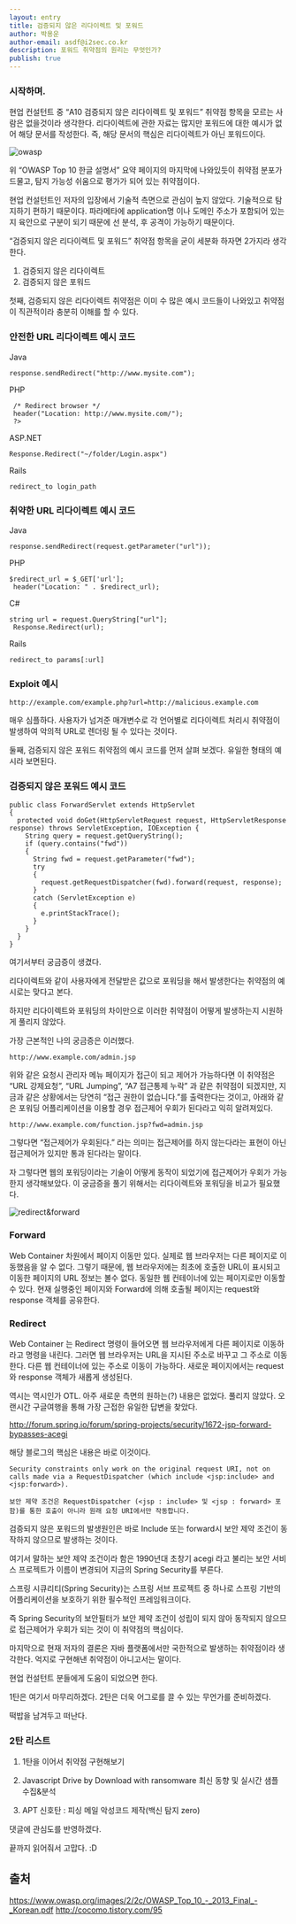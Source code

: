 ```yaml
---
layout: entry
title: 검증되지 않은 리다이렉트 및 포워드
author: 박용운
author-email: asdf@i2sec.co.kr
description: 포워드 취약점의 원리는 무엇인가?
publish: true
---
```


### 시작하며.

현업 컨설턴트 중 “A10 검증되지 않은 리다이렉트 및 포워드” 취약점 항목을 모르는 사람은 없을것이라 생각한다. 리다이렉트에 관한 자료는 많지만 포워드에 대한 예시가 없어 해당 문서를 작성한다. 즉, 해당 문서의 핵심은 리다이렉트가 아닌 포워드이다. 


![owasp](/images/2017-03-28/1.png)


위 “OWASP Top 10 한글 설명서” 요약 페이지의 마지막에 나와있듯이 취약점 분포가 드물고, 탐지 가능성 쉬움으로 평가가 되어 있는 취약점이다. 

현업 컨설턴트인 저자의 입장에서 기술적 측면으로 관심이 높지 않았다. 기술적으로 탐지하기 편하기 때문이다. 파라메타에 application명 이나 도메인 주소가 포함되어 있는지 육안으로 구분이 되기 때문에 선 분석, 후 공격이 가능하기 때문이다. 


“검증되지 않은 리다이렉트 및 포워드” 취약점 항목을 굳이 세분화 하자면 2가지라 생각한다.

1.	검증되지 않은 리다이렉트
2.	검증되지 않은 포워드

첫째, 검증되지 않은 리다이렉트 취약점은 이미 수 많은 예시 코드들이 나와있고 취약점이 직관적이라 충분히 이해를 할 수 있다.

### 안전한 URL 리다이렉트 예시 코드

Java
```
response.sendRedirect("http://www.mysite.com");
```

PHP
```<?php
 /* Redirect browser */
 header("Location: http://www.mysite.com/");
 ?>
```

ASP.NET
```
Response.Redirect("~/folder/Login.aspx")
```

Rails
```
redirect_to login_path
```


### 취약한 URL 리다이렉트 예시 코드

Java
```
response.sendRedirect(request.getParameter("url"));
```

PHP
```
$redirect_url = $_GET['url'];
 header("Location: " . $redirect_url);
```

C#
```
string url = request.QueryString["url"];
 Response.Redirect(url);
```

Rails
```
redirect_to params[:url]
```

### Exploit 예시 
```
http://example.com/example.php?url=http://malicious.example.com
```



매우 심플하다. 사용자가 넘겨준 매개변수로 각 언어별로 리다이렉트 처리시 취약점이 발생하여 악의적 URL로 렌더링 될 수 있다는 것이다.

둘째, 검증되지 않은 포워드 취약점의 예시 코드를 먼저 살펴 보겠다. 유일한 형태의 예시라 보면된다. 


### 검증되지 않은 포워드 예시 코드
```
public class ForwardServlet extends HttpServlet 
{
  protected void doGet(HttpServletRequest request, HttpServletResponse response) throws ServletException, IOException {
    String query = request.getQueryString();
    if (query.contains("fwd")) 
    {
      String fwd = request.getParameter("fwd");
      try 
      {
        request.getRequestDispatcher(fwd).forward(request, response);
      } 
      catch (ServletException e) 
      {
        e.printStackTrace();
      }
    }
  }
}
```

여기서부터 궁금증이 생겼다. 

리다이렉트와 같이 사용자에게 전달받은 값으로 포워딩을 해서 발생한다는 취약점의 예시로는 맞다고 본다. 

하지만 리다이렉트와 포워딩의 차이만으로 이러한 취약점이 어떻게 발생하는지 시원하게 풀리지 않았다. 

가장 근본적인 나의 궁금증은 이러했다. 


```
http://www.example.com/admin.jsp 
```

위와 같은 요청시 관리자 메뉴 페이지가 접근이 되고 제어가 가능하다면 이 취약점은 “URL 강제요청”, “URL Jumping”, “A7 접근통제 누락” 과 같은 취약점이 되겠지만, 지금과 같은 상황에서는 당연히 “접근 권한이 없습니다.”를 출력한다는 것이고, 아래와 같은 포워딩 어플리케이션을 이용할 경우 접근제어 우회가 된다라고 익히 알려져있다.

```
http://www.example.com/function.jsp?fwd=admin.jsp
```

그렇다면 “접근제어가 우회된다.” 라는 의미는 접근제어를 하지 않는다라는 표현이 아닌 접근제어가 있지만 통과 된다라는 말이다.

자 그렇다면 웹의 포워딩이라는 기술이 어떻게 동작이 되었기에 접근제어가 우회가 가능한지 생각해보았다. 이 궁금증을 풀기 위해서는 리다이렉트와 포워딩을 비교가 필요했다.


![redirect&forward](/images/2017-03-28/2.png)


### Forward

Web Container 차원에서 페이지 이동만 있다. 실제로 웹 브라우저는 다른 페이지로 이동했음을 알 수 없다. 그렇기 때문에, 웹 브라우저에는 최초에 호출한 URL이 표시되고 이동한 페이지의 URL 정보는 볼수 없다. 동일한 웹 컨테이너에 있는 페이지로만 이동할수 있다. 현재 실행중인 페이지와 Forward에 의해 호출될 페이지는 request와 response 객체를 공유한다.

### Redirect

Web Container 는 Redirect 명령이 들어오면 웹 브라우저에게 다른 페이지로 이동하라고 명령을 내린다. 
그러면 웹 브라우저는 URL을 지시된 주소로 바꾸고 그 주소로 이동한다. 다른 웹 컨테이너에 있는 주소로 이동이 가능하다. 
새로운 페이지에서는 request 와 response 객체가 새롭게 생성된다.

역시는 역시인가 OTL. 아주 새로운 측면의 원하는(?) 내용은 없었다. 풀리지 않았다. 오랜시간 구글여행을 통해 가장 근접한 유일한 답변을 찾았다.


http://forum.spring.io/forum/spring-projects/security/1672-jsp-forward-bypasses-acegi



해당 블로그의 핵심은 내용은 바로 이것이다.

```
Security constraints only work on the original request URI, not on calls made via a RequestDispatcher (which include <jsp:include> and <jsp:forward>).
```

```
보안 제약 조건은 RequestDispatcher (<jsp : include> 및 <jsp : forward> 포함)를 통한 호출이 아니라 원래 요청 URI에서만 작동합니다. 
```


검증되지 않은 포워드의 발생원인은 바로 Include 또는 forward시 보안 제약 조건이 동작하지 않으므로 발생하는 것이다. 

여기서 말하는 보안 제약 조건이라 함은 1990년대 초창기 acegi 라고 불리는 보안 서비스 프로젝트가 이름이 변경되어 지금의 Spring Security를 부른다. 

스프링 시큐리티(Spring Security)는 스프링 서브 프로젝트 중 하나로 스프링 기반의 어플리케이션을 보호하기 위한 필수적인 프레임워크이다.

즉 Spring Security의 보안필터가 보안 제약 조건이 성립이 되지 않아 동작되지 않으므로 접근제어가 우회가 되는 것이 이 취약점의 핵심이다.

마지막으로 현재 저자의 결론은 자바 플랫폼에서만 국한적으로 발생하는 취약점이라 생각한다. 억지로 구현해낸 취약점이 아니고서는 말이다. 

현업 컨설턴트 분들에게 도움이 되었으면 한다. 

1탄은 여기서 마무리하겠다. 2탄은 더욱 어그로를 끌 수 있는 무언가를 준비하겠다. 

떡밥을 남겨두고 떠난다.



### 2탄 리스트

1. 1탄을 이어서 취약점 구현해보기

2. Javascript Drive by Download with ransomware 최신 동향 및 실시간 샘플 수집&분석

3. APT 신호탄 : 피싱 메일 악성코드 제작(백신 탐지 zero)




댓글에 관심도를 반영하겠다. 

끝까지 읽어줘서 고맙다. :D


## 출처

https://www.owasp.org/images/2/2c/OWASP_Top_10_-_2013_Final_-_Korean.pdf
http://cocomo.tistory.com/95




